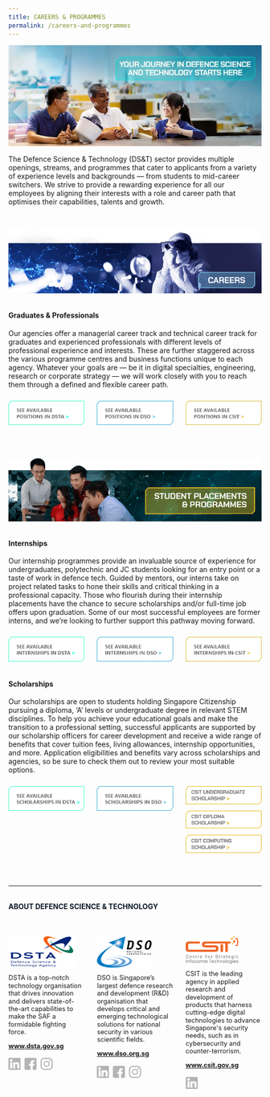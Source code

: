```yaml
---
title: CAREERS & PROGRAMMES
permalink: /careers-and-programmes
---
```

<style>
	a[target="_blank"]:after,.float-buttons{
	display:none;}
	
	a[target="_blank"]:after{display:none;}
</style>
![Alt text for image on Isomer site](/images/careers/Careers_Banner.jpg)
<p style="margin-bottom:3rem;">The Defence Science & Technology (DS&T) sector provides multiple openings, streams, and programmes that cater to applicants from a variety of experience levels and backgrounds — from students to mid-career switchers. We strive to provide a rewarding experience for all our employees by aligning their interests with a role and career path that optimises their capabilities, talents and growth.</p>

<img src="images/careers/Careers_1Careers.png"/>
<h4 style="font-weight:bold;margin-top:2rem;">Graduates & Professionals</h4>

<p style="margin-top:1rem;">Our agencies offer a managerial career track and technical career track for graduates and experienced professionals with different levels of professional experience and interests. These are further staggered across the various programme centres and business functions unique to each agency. Whatever your goals are — be it in digital specialties, engineering, research or corporate strategy — we will work closely with you to reach them through a defined and flexible career path.
</p>

<div class="dst-3-col">
	<div class="dst-col">
	<a class="nommargin" href="https://www.dsta.gov.sg/join-us/job-seeker/dsta-careers"  target="_blank">
		<img class="nommargin" src="/images/position-dsta.png"/>
	</a>
	</div>
	<div class="dst-col">
		<a class="nommargin" href="https://careers.dso.org.sg/career-openings/index.html"  target="_blank">
		<img class="nommargin" src="/images/position-dso.png"/>
	</a>
	</div>
	<div class="dst-col"><a class="nommargin" href="https://www.csit.gov.sg/join-us/job-opportunities" target="_blank">
		<img class="nommargin" src="/images/position-csit.png"/>
	</a>
	</div>
</div>
 
 <br><br> 
	
<img src="images/careers/Careers_2Programmes.png"/>
<h4 style="font-weight:bold;margin-top:2rem;">Internships</h4>

<p style="margin-top:1rem;">Our internship programmes provide an invaluable source of experience for undergraduates, polytechnic and JC students looking for an entry point or a taste of work in defence tech. Guided by mentors, our interns take on project related tasks to hone their skills and critical thinking in a professional capacity. Those who flourish during their internship placements have the chance to secure scholarships and/or full-time job offers upon graduation. Some of our most successful employees are former interns, and we’re looking to further support this pathway moving forward.
</p>
<div class="dst-3-col">
	<div class="dst-col">
	<a class="nommargin" href="https://www.dsta.gov.sg/join-us/student/internship/internship-programme"  target="_blank">
		<img class="nommargin" src="/images/internship-dsta.png"/>
	</a>
	</div>
	<div class="dst-col">
		<a class="nommargin" href="https://www.dso.org.sg/internship"  target="_blank">
		<img class="nommargin" src="/images/internship-dso.png"/>
	</a>
	</div>
	<div class="dst-col"><a class="nommargin" href="https://www.csit.gov.sg/internships-scholarships/internships" target="_blank">
		<img class="nommargin" src="/images/internship-csit.png"/>
	</a>
	</div>
</div>
	
<h4 style="font-weight:bold;margin-top:2rem;">Scholarships</h4>

<p style="margin-top:1rem;">Our scholarships are open to students holding Singapore Citizenship pursuing a diploma, ‘A’ levels or undergraduate degree in relevant STEM disciplines. To help you achieve your educational goals and make the transition to a professional setting, successful applicants are supported by our scholarship officers for career development and receive a wide range of benefits that cover tuition fees, living allowances, internship opportunities, and more. Application eligibilities and benefits vary across scholarships and agencies, so be sure to check them out to review your most suitable options.
</p>

 
<div class="dst-3-col">
	<style>
	a[target="_blank"]:after{display:none !important;}
	.dst-col a{
		flex-direction:column;
		vertical-align: top;
	}
	</style>
	<div class="dst-col">
		 <a class="nommargin" href="https://www.dsta.gov.sg/join-us/student/scholarships-awards"  target="_blank">
		<img class="nommargin" src="/images/scholarship-dsta.png"/>
	</a>
	</div>
	<div class="dst-col">
		<a href="https://www.dso.org.sg/join-us/students-and-undergraduates" class="nommargin" target="_blank">
		<img class="nommargin" src="/images/scholarship-dso.png"/>
	</a>
	</div>
	<div class="dst-col">
		 <a class="nommargin" href="https://www.csit.gov.sg/internships-scholarships/csit-undergraduate-scholarship"  target="_blank">
		<img class="nommargin" src="/images/careers/CSIT-sclr1.png"/>
	</a>
		<a href="https://www.csit.gov.sg/internships-scholarships/csit-diploma-scholarship" class="nommargin"  target="_blank">
		<img class="nommargin" src="/images/careers/CSIT-sclr2.png"/>
	</a>
		<a class="nommargin" href="https://www.csit.gov.sg/internships-scholarships/csit-computing-scholarship"  target="_blank">
		<img class="nommargin" src="/images/careers/CSIT-sclr3.png"/>
	</a>
	</div>
</div>


<br><br>
<hr>

<h4  style="font-weight:bold;margin-top:2rem;color:#0C1926;">ABOUT DEFENCE SCIENCE & TECHNOLOGY</h4>

<style>
	.dst-3-col{display:flex;justify-content:space-between;}
	.dst-col{display:flex;width:30%;flex-direction:column;}
	.dst-col img{
	width:fit-content;
	margin:2rem 0 0 0;
	}

	.nommargin{
	margin: 5px 0 0 !important;
	}
	
	@media (max-width:767px){
	.dst-3-col{
		flex-direction:column;
	}
	
	.dst-col{
	width:100%;}
	}
	
	.social-icon{
	width:24px;
	height:24px;}
	
	.dst-3-col p, .dst-3-col a{
	font-size:0.8rem;line-height:1.2;
	}
	
	.dst-3-col a{
	font-weight:bold;
	}
	
	a.site-url{
	margin:0;
	}
	
	img.social-icon{
	margin-top:1rem;}
	
	.social{
	display:flex;}
	
	.social > a{
	margin:0 8px 0 0;
	}
}
	
</style>

<div class="dst-3-col">
	<div class="dst-col">
		<img src="/images/dsta-logo-DTCareers.png" style=""/>
			<p >DSTA is a top-notch technology organisation that drives innovation and delivers state-of-the-art capabilities to make the SAF a formidable fighting force.</p>
			<a href="https://www.dsta.gov.sg/home" target="_blank" class="site-url">www.dsta.gov.sg</a>
		<div class="social">
			<a href="https://www.linkedin.com/company/dsta/" target="_blank">
				<img src="/images/icons/linkedin.svg" class="social-icon" />
			</a>
			<a href="https://www.facebook.com/SingaporeDSTA" target="_blank">
				<img src="/images/icons/facebook.svg" class="social-icon" />
			</a>
			<a href="https://www.instagram.com/singaporedsta" target="_blank">
				<img src="/images/icons/instagram.svg" class="social-icon" />
			</a>
		</div>
	</div>
	<div class="dst-col">
		<img src="/images/dso-logo.png" style=""/>
			<p>DSO is Singapore’s largest defence research and development (R&D) organisation that develops critical and emerging technological solutions for national security in various scientific fields. 
</p>
			<a href="https://www.dso.org.sg" class="site-url" target="_blank">www.dso.org.sg</a>
		<div class="social">
			<a href="https://www.linkedin.com/company/dso-national-laboratories" target="_blank">
				<img src="/images/icons/linkedin.svg" class="social-icon" />
			</a>
			<a href="https://www.facebook.com/dso.sg/" target="_blank">
				<img src="/images/icons/facebook.svg" class="social-icon" />
			</a>
			<a href="https://www.instagram.com/discoverdso/" target="_blank">
				<img src="/images/icons/instagram.svg" class="social-icon" />
			</a>
		</div>
	</div>
	<div class="dst-col">
		<img src="/images/csit-logo.png" style=""/>
			<p>CSIT is the leading agency in applied research and development of products that harness cutting-edge digital technologies to advance Singapore's security needs, such as in cybersecurity and counter-terrorism.</p>
			<a href="https://www.csit.gov.sg" target="_blank" class="site-url">www.csit.gov.sg</a>
	<div class="social">
			<a href="https://www.linkedin.com/company/centre-for-strategic-infocomm-technologies/" target="_blank">
				<img src="/images/icons/linkedin.svg" class="social-icon" />
			</a>
		</div>
	</div>
</div>